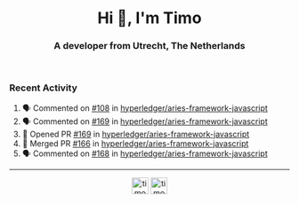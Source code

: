 <h1 align="center">Hi 👋, I'm Timo</h1>
<h3 align="center">A developer from Utrecht, The Netherlands</h3>
<br/>
<!-- https://github.com/rahuldkjain/github-profile-readme-generator --!>

<!--  <p align="left"><img src="https://github-readme-stats.vercel.app/api?username=timoglastra&show_icons=true&count_private=true&" alt="timoglastra" /></p> --!>

<!--
Github language stats
<p align="left"><img src="https://github-readme-stats.vercel.app/api/top-langs/?username=timoglastra&layout=compact" alt="timoglastra" /><p>
-->

<!-- Codestats language stats -->
<!-- <p align="left"><img src="https://codestats-readme.vercel.app/api/top-langs/?username=timoglastra&layout=compact&language_count=12" alt="timoglastra" /><p>    --!>
  
<h3>Recent Activity</h3>

<!--START_SECTION:activity-->
1. 🗣 Commented on [#108](https://github.com/hyperledger/aries-framework-javascript/issues/108) in [hyperledger/aries-framework-javascript](https://github.com/hyperledger/aries-framework-javascript)
2. 🗣 Commented on [#169](https://github.com/hyperledger/aries-framework-javascript/issues/169) in [hyperledger/aries-framework-javascript](https://github.com/hyperledger/aries-framework-javascript)
3. 💪 Opened PR [#169](https://github.com/hyperledger/aries-framework-javascript/pull/169) in [hyperledger/aries-framework-javascript](https://github.com/hyperledger/aries-framework-javascript)
4. 🎉 Merged PR [#166](https://github.com/hyperledger/aries-framework-javascript/pull/166) in [hyperledger/aries-framework-javascript](https://github.com/hyperledger/aries-framework-javascript)
5. 🗣 Commented on [#168](https://github.com/hyperledger/aries-framework-javascript/issues/168) in [hyperledger/aries-framework-javascript](https://github.com/hyperledger/aries-framework-javascript)
<!--END_SECTION:activity-->

---

<p align="center">
<a href="https://twitter.com/timoglastra" target="blank"><img align="center" src="https://cdn.jsdelivr.net/npm/simple-icons@3.0.1/icons/twitter.svg" alt="timoglastra" height="30" width="30" /></a>
<a href="https://linkedin.com/in/timoglastra" target="blank"><img align="center" src="https://cdn.jsdelivr.net/npm/simple-icons@3.0.1/icons/linkedin.svg" alt="timoglastra" height="30" width="30" /></a>
</p>



